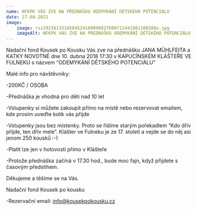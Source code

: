 ```yaml
---
name: NFKPK VÁS ZVE NA PŘEDNÁŠKU ODEMYKÁNÍ DĚTSKÉHO POTENCIÁLU
date: 27-04-2021
image:
    image: rsz2921613316584524109099837690712441881100288o.jpg
    imageAlt: NFKPK VÁS ZVE NA PŘEDNÁŠKU ODEMYKÁNÍ DĚTSKÉHO POTENCIÁLU
---
```

Nadační fond Kousek po Kousku Vás zve na přednášku JANA MÜHLFEITA a KATKY NOVOTNÉ dne 10. dubna 2018 17:30 v KAPUCÍNSKÉM KLÁŠTEŘE VE FULNEKU s názvem  “ODEMYKÁNÍ DĚTSKÉHO POTENCIÁLU”

Malé info pro návštěvníky:

-200KČ / OSOBA

-Přednáška je vhodná pro děti nad 10 let

-Vstupenky si můžete zakoupit přímo na místě nebo rezervovat emailem, kde prosím uveďte kolik vás přijde

-Vstupenky jsou bez místenky.
 Proto se řídíme starým pořekadlem “Kdo dřív příjde, ten dřív mele”.
 Klášter ve Fulneku je ze 17. století a vejde se do něj asi jenom 250 kousků :-)

-Platit lze jen  v hotovosti přímo v Klášteře

-Protože přednáška začíná v 17.30 hod., bude moc fajn, když přijdete s časovým předstihem.

Děkujeme a těšíme se na Vás.

Nadační fond Kousek po kousku

-Rezervační email:   info@kousekpokousku.cz
